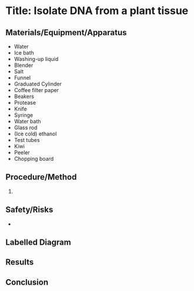 # Title: Isolate DNA from a plant tissue

## Materials/Equipment/Apparatus
- Water
- Ice bath
- Washing-up liquid
- Blender
- Salt
- Funnel
- Graduated Cylinder
- Coffee filter paper
- Beakers
- Protease
- Knife
- Syringe
- Water bath
- Glass rod
- (Ice cold) ethanol
- Test tubes
- Kiwi
- Peeler
- Chopping board

## Procedure/Method
1. 

## Safety/Risks
- 

## Labelled Diagram

## Results



## Conclusion


